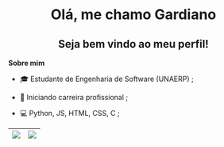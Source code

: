 <p align="center">
 <h1 align="center">Olá, me chamo Gardiano</h2>
 <h2 align="center">Seja bem vindo ao meu perfil!</h2>
</p>

**Sobre mim**

- 🎓 Estudante de Engenharia de Software (UNAERP) ;

- 📌 Iniciando carreira profissional ;

- 💻 Python, JS, HTML, CSS, C ;

| <a href="https://github.com/anuraghazra/github-readme-stats"><img align="center" src="https://github-readme-stats.vercel.app/api?username=zGardiano&show_icons=true&theme=dracula&hide_border=true&hide=prs&count_private=true" /></a> | <a href="https://github.com/anuraghazra/github-readme-stats"><img align="center" src="https://github-readme-stats.vercel.app/api/top-langs/?username=zGardiano&layout=compact&theme=dracula&hide_border=true" /></a> |
| ------------- | ------------- |
